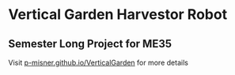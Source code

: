 # Vertical Garden Harvestor Robot
## Semester Long Project for ME35

Visit [p-misner.github.io/VerticalGarden](http://www.priyamisner.com/VerticalGarden) for more details
